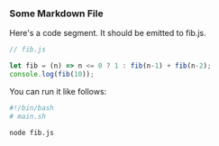 ### Some Markdown File

Here's a code segment. It should be emitted to fib.js.

```javascript
// fib.js

let fib = (n) => n <= 0 ? 1 : fib(n-1) + fib(n-2);
console.log(fib(10));
```

You can run it like follows:
```bash
#!/bin/bash
# main.sh

node fib.js
```
